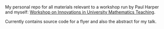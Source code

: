 My personal repo for all materials relevant to a workshop run by Paul Harper and myself: [Workshop on Innovations in University Mathematics Teaching](http://mathsevents.cf.ac.uk/mathedworkshop/programme.html).

Currently contains source code for a flyer and also the abstract for my talk.
